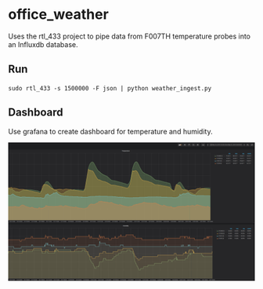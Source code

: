 # office_weather

Uses the rtl_433 project to pipe data from F007TH temperature probes into an Influxdb database.

## Run
```
sudo rtl_433 -s 1500000 -F json | python weather_ingest.py
```

## Dashboard
Use grafana to create dashboard for temperature and humidity.


![Grafana Dashboard](Grafana_Dashboard.png?raw=true "Grafana Dashboard")
